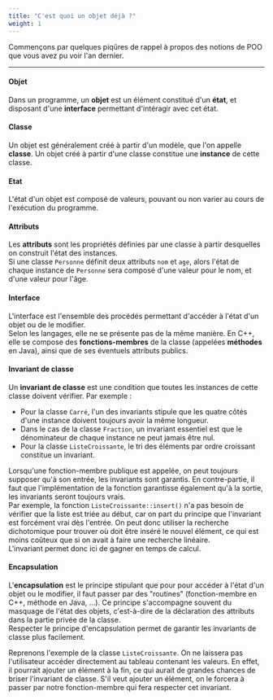 ```yaml
---
title: "C'est quoi un objet déjà ?"
weight: 1
---
```


Commençons par quelques piqûres de rappel à propos des notions de POO que vous avez pu voir l'an dernier.

---

#### Objet

Dans un programme, un **objet** est un élément constitué d'un **état**, et disposant d'une **interface** permettant d'intéragir avec cet état.

#### Classe

Un objet est généralement créé à partir d'un modèle, que l'on appelle **classe**. Un objet créé à partir d'une classe constitue une **instance** de cette classe.

#### Etat

L'état d'un objet est composé de valeurs, pouvant ou non varier au cours de l'exécution du programme.

#### Attributs

Les **attributs** sont les propriétés définies par une classe à partir desquelles on construit l'état des instances.  
Si une classe `Personne` définit deux attributs `nom` et `age`, alors l'état de chaque instance de `Personne` sera composé d'une valeur pour le nom, et d'une valeur pour l'âge.

#### Interface

L'interface est l'ensemble des procédés permettant d'accéder à l'état d'un objet ou de le modifier.  
Selon les langages, elle ne se présente pas de la même manière. En C++, elle se compose des **fonctions-membres** de la classe (appelées **méthodes** en Java), ainsi que de ses éventuels attributs publics.

#### Invariant de classe

Un **invariant de classe** est une condition que toutes les instances de cette classe doivent vérifier. Par exemple :
- Pour la classe `Carré`, l'un des invariants stipule que les quatre côtés d'une instance doivent toujours avoir la même longueur.
- Dans le cas de la classe `Fraction`, un invariant essentiel est que le dénominateur de chaque instance ne peut jamais être nul.
- Pour la classe `ListeCroissante`, le tri des éléments par ordre croissant constitue un invariant.

Lorsqu'une fonction-membre publique est appelée, on peut toujours supposer qu'à son entrée, les invariants sont garantis.
En contre-partie, il faut que l'implémentation de la fonction garantisse également qu'à la sortie, les invariants seront toujours vrais.  
Par exemple, la fonction `ListeCroissante::insert()` n'a pas besoin de vérifier que la liste est triée au début, car on part du principe que l'invariant est forcément vrai dès l'entrée.
On peut donc utiliser la recherche dichotomique pour trouver où doit être inséré le nouvel élément, ce qui est moins coûteux que si on avait à faire une recherche linéaire.  
L'invariant permet donc ici de gagner en temps de calcul.

#### Encapsulation

L'**encapsulation** est le principe stipulant que pour pour accéder à l'état d'un objet ou le modifier, il faut passer par des "routines" (fonction-membre en C++, méthode en Java, ...).
Ce principe s'accompagne souvent du masquage de l'état des objets, c'est-à-dire de la déclaration des attributs dans la partie privée de la classe.  
Respecter le principe d'encapsulation permet de garantir les invariants de classe plus facilement.

Reprenons l'exemple de la classe `ListeCroissante`.
On ne laissera pas l'utilisateur accéder directement au tableau contenant les valeurs.
En effet, il pourrait ajouter un élément à la fin, ce qui aurait de grandes chances de briser l'invariant de classe.
S'il veut ajouter un élément, on le forcera à passer par notre fonction-membre qui fera respecter cet invariant.
